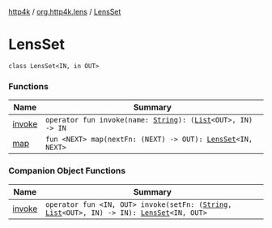 [http4k](../../index.md) / [org.http4k.lens](../index.md) / [LensSet](./index.md)

# LensSet

`class LensSet<IN, in OUT>`

### Functions

| Name | Summary |
|---|---|
| [invoke](invoke.md) | `operator fun invoke(name: `[`String`](https://kotlinlang.org/api/latest/jvm/stdlib/kotlin/-string/index.html)`): (`[`List`](https://kotlinlang.org/api/latest/jvm/stdlib/kotlin.collections/-list/index.html)`<OUT>, IN) -> IN` |
| [map](map.md) | `fun <NEXT> map(nextFn: (NEXT) -> OUT): `[`LensSet`](./index.md)`<IN, NEXT>` |

### Companion Object Functions

| Name | Summary |
|---|---|
| [invoke](invoke.md) | `operator fun <IN, OUT> invoke(setFn: (`[`String`](https://kotlinlang.org/api/latest/jvm/stdlib/kotlin/-string/index.html)`, `[`List`](https://kotlinlang.org/api/latest/jvm/stdlib/kotlin.collections/-list/index.html)`<OUT>, IN) -> IN): `[`LensSet`](./index.md)`<IN, OUT>` |
